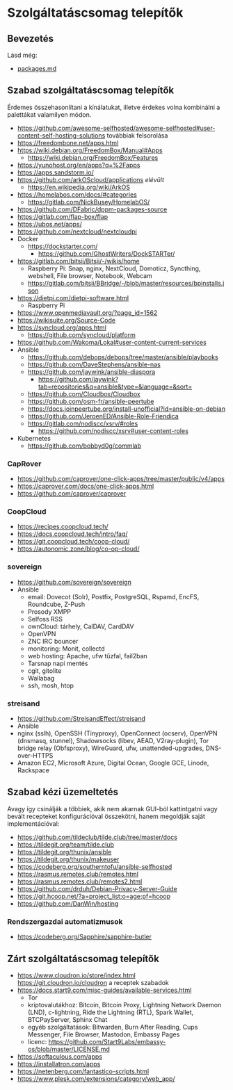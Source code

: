 # Szolgáltatáscsomag telepítők

## Bevezetés

Lásd még:

* [packages.md](packages.md)

## Szabad szolgáltatáscsomag telepítők

Érdemes összehasonlítani a kínálatukat, illetve érdekes volna kombinálni a palettákat valamilyen módon.

* https://github.com/awesome-selfhosted/awesome-selfhosted#user-content-self-hosting-solutions továbbiak felsorolása
* https://freedombone.net/apps.html
* https://wiki.debian.org/FreedomBox/Manual#Apps
  * https://wiki.debian.org/FreedomBox/Features
* https://yunohost.org/en/apps?q=%2Fapps
* https://apps.sandstorm.io/
* https://github.com/arkOScloud/applications _elévült_
  * https://en.wikipedia.org/wiki/ArkOS
* https://homelabos.com/docs/#categories
  * https://gitlab.com/NickBusey/HomelabOS/
* https://github.com/DFabric/dppm-packages-source
* https://gitlab.com/flap-box/flap
* https://ubos.net/apps/
* https://github.com/nextcloud/nextcloudpi
* Docker
  * https://dockstarter.com/
    * https://github.com/GhostWriters/DockSTARTer/
* https://gitlab.com/bitsii/Bitsii/-/wikis/home
  * Raspberry Pi: Snap, nginx, NextCloud, Domoticz, Syncthing, webshell, File browser, Notebook, Webcam
  * https://gitlab.com/bitsii/BBridge/-/blob/master/resources/bpinstalls.json
* https://dietpi.com/dietpi-software.html
  * Raspberry Pi
* https://www.openmediavault.org/?page_id=1562
* https://wikisuite.org/Source-Code
* https://syncloud.org/apps.html
  * https://github.com/syncloud/platform
* https://github.com/Wakoma/Lokal#user-content-current-services
* Ansible
  * https://github.com/debops/debops/tree/master/ansible/playbooks
  * https://github.com/DaveStephens/ansible-nas
  * https://github.com/jaywink/ansible-diaspora
    * https://github.com/jaywink?tab=repositories&q=ansible&type=&language=&sort=
  * https://github.com/Cloudbox/Cloudbox
  * https://github.com/osm-fr/ansible-peertube
  * https://docs.joinpeertube.org/install-unofficial?id=ansible-on-debian
  * https://github.com/JeroenED/Ansible-Role-Friendica
  * https://gitlab.com/nodiscc/xsrv/#roles
    * https://github.com/nodiscc/xsrv#user-content-roles
* Kubernetes
  * https://github.com/bobbyd0g/commlab

### CapRover

* https://github.com/caprover/one-click-apps/tree/master/public/v4/apps
* https://caprover.com/docs/one-click-apps.html
* https://github.com/caprover/caprover

### CoopCloud

* https://recipes.coopcloud.tech/
* https://docs.coopcloud.tech/intro/faq/
* https://git.coopcloud.tech/coop-cloud/
* https://autonomic.zone/blog/co-op-cloud/

### sovereign

* https://github.com/sovereign/sovereign
* Ansible
  * email: Dovecot (Solr), Postfix, PostgreSQL, Rspamd, EncFS, Roundcube, Z-Push
  * Prosody XMPP
  * Selfoss RSS
  * ownCloud: tárhely, CalDAV, CardDAV
  * OpenVPN
  * ZNC IRC bouncer
  * monitoring: Monit, collectd
  * web hosting: Apache, ufw tűzfal, fail2ban
  * Tarsnap napi mentés
  * cgit, gitolite
  * Wallabag
  * ssh, mosh, htop

### streisand

* https://github.com/StreisandEffect/streisand
* Ansible
* nginx (sslh), OpenSSH (Tinyproxy), OpenConnect (ocserv), OpenVPN (dnsmasq, stunnel), Shadowsocks (libev, AEAD, V2ray-plugin), Tor bridge relay (Obfsproxy), WireGuard, ufw, unattended-upgrades, DNS-over-HTTPS
* Amazon EC2, Microsoft Azure, Digital Ocean, Google GCE, Linode, Rackspace

## Szabad kézi üzemeltetés

Avagy így csinálják a többiek, akik nem akarnak GUI-ból kattintgatni vagy bevált recepteket konfigurációval összekötni, hanem megoldják saját implementációval:

* https://github.com/tildeclub/tilde.club/tree/master/docs
* https://tildegit.org/team/tilde.club
* https://tildegit.org/thunix/ansible
* https://tildegit.org/thunix/makeuser
* https://codeberg.org/southerntofu/ansible-selfhosted
* https://rasmus.remotes.club/remotes.html
* https://rasmus.remotes.club/remotes2.html
* https://github.com/drduh/Debian-Privacy-Server-Guide
* https://git.hcoop.net/?a=project_list;o=age;pf=hcoop
* https://github.com/DanWin/hosting

### Rendszergazdai automatizmusok

* https://codeberg.org/Sapphire/sapphire-butler

## Zárt szolgáltatáscsomag telepítők

* https://www.cloudron.io/store/index.html https://git.cloudron.io/cloudron a receptek szabadok
* https://docs.start9.com/misc-guides/available-services.html
  * Tor
  * kriptovalutákhoz: Bitcoin, Bitcoin Proxy, Lightning Network Daemon (LND), c-lightning, Ride the Lightning (RTL), Spark Wallet, BTCPayServer, Sphinx Chat
  * egyéb szolgáltatások: Bitwarden, Burn After Reading, Cups Messenger, File Browser, Mastodon, Embassy Pages
  * licenc: https://github.com/Start9Labs/embassy-os/blob/master/LICENSE.md
* https://softaculous.com/apps
* https://installatron.com/apps
* https://netenberg.com/fantastico-scripts.html
* https://www.plesk.com/extensions/category/web_app/
